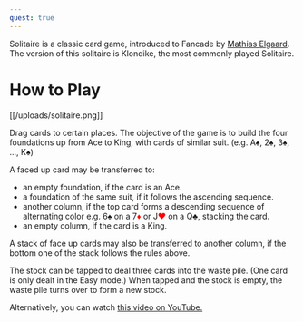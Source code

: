 ```yaml
---
quest: true
---
```


Solitaire is a classic card game, introduced to Fancade by [Mathias Elgaard](https://www.fancade.com/search/?q=by%3AMathias%20Elgaard). The version of this solitaire is Klondike, the most commonly played Solitaire.

# How to Play

[[/uploads/solitaire.png]]

Drag cards to certain places. The objective of the game is to build the four foundations up from Ace to King, with cards of similar suit. (e.g. A♠, 2♠, 3♠, ..., K♠)

A faced up card may be transferred to:
- an empty foundation, if the card is an Ace.
- a foundation of the same suit, if it follows the ascending sequence.
- another column, if the top card forms a descending sequence of alternating color e.g. 6♠ on a 7<span style="color: #ff0000">♦</span> or J<span style="color: #ff0000">♥</span> on a Q♣, stacking the card.
- an empty column, if the card is a King.

A stack of face up cards may also be transferred to another column, if the bottom one of the stack follows the rules above.

The stock can be tapped to deal three cards into the waste pile. (One card is only dealt in the Easy mode.) When tapped and the stock is empty, the waste pile turns over to form a new stock.

Alternatively, you can watch [this video on YouTube.](https://www.youtube.com/watch?v=eTG6EgEv1Ag&t=25s)